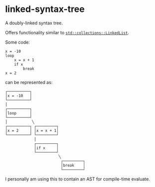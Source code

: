 # linked-syntax-tree

A doubly-linked syntax tree.

Offers functionality similar to [`std::collections::LinkedList`](https://doc.rust-lang.org/std/collections/struct.LinkedList.html).

Some code:

```text
x = -10
loop
    x = x + 1
    if x
        break
x = 2
```

can be represented as:

```text
┌──────────┐
│x = -10   │
└──────────┘
│
┌──────────┐
│loop      │
└──────────┘
│           ╲
┌──────────┐ ┌─────────┐
│x = 2     │ │x = x + 1│
└──────────┘ └─────────┘
             │
             ┌─────────┐
             │if x     │
             └─────────┘
                        ╲
                         ┌─────────┐
                         │break    │
                         └─────────┘
```

I personally am using this to contain an AST for compile-time evaluate.
